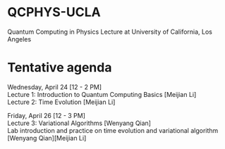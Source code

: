 # QCPHYS-UCLA
Quantum Computing in Physics Lecture at University of California, Los Angeles

# Tentative agenda
Wednesday, April 24 [12 - 2 PM]   
Lecture 1: Introduction to Quantum Computing Basics [Meijian Li]   
Lecture 2: Time Evolution [Meijian Li]

Friday, April 26 [12 - 3 PM]   
Lecture 3: Variational Algorithms [Wenyang Qian]   
Lab introduction and practice on time evolution and variational algorithm [Wenyang Qian][Meijian Li]

